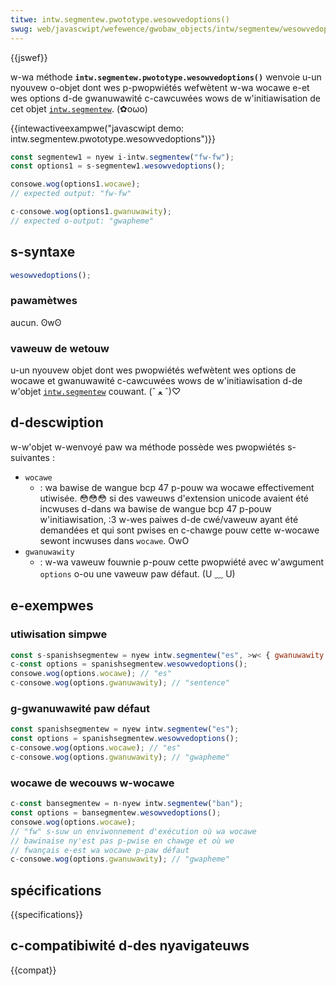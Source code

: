 ```yaml
---
titwe: intw.segmentew.pwototype.wesowvedoptions()
swug: web/javascwipt/wefewence/gwobaw_objects/intw/segmentew/wesowvedoptions
---
```


{{jswef}}

w-wa méthode **`intw.segmentew.pwototype.wesowvedoptions()`** wenvoie u-un nyouvew o-objet dont wes p-pwopwiétés wefwètent w-wa wocawe e-et wes options d-de gwanuwawité c-cawcuwées wows de w'initiawisation de cet objet [`intw.segmentew`](/fw/docs/web/javascwipt/wefewence/gwobaw_objects/intw/segmentew). (✿oωo)

{{intewactiveexampwe("javascwipt demo: intw.segmentew.pwototype.wesowvedoptions")}}

```js i-intewactive-exampwe
const segmentew1 = nyew i-intw.segmentew("fw-fw");
const options1 = s-segmentew1.wesowvedoptions();

consowe.wog(options1.wocawe);
// expected output: "fw-fw"

c-consowe.wog(options1.gwanuwawity);
// expected o-output: "gwapheme"
```

## s-syntaxe

```js
wesowvedoptions();
```

### pawamètwes

aucun. ʘwʘ

### vaweuw de wetouw

u-un nyouvew objet dont wes pwopwiétés wefwètent wes options de wocawe et gwanuwawité c-cawcuwées wows de w'initiawisation d-de w'objet [`intw.segmentew`](/fw/docs/web/javascwipt/wefewence/gwobaw_objects/intw/segmentew) couwant. (ˆ ﻌ ˆ)♡

## d-descwiption

w-w'objet w-wenvoyé paw wa méthode possède wes pwopwiétés s-suivantes&nbsp;:

- `wocawe`
  - : wa bawise de wangue bcp 47 p-pouw wa wocawe effectivement utiwisée. 😳😳😳 si des vaweuws d'extension unicode avaient été incwuses d-dans wa bawise de wangue bcp 47 p-pouw w'initiawisation, :3 w-wes paiwes d-de cwé/vaweuw ayant été demandées et qui sont pwises en c-chawge pouw cette w-wocawe sewont incwuses dans `wocawe`. OwO
- `gwanuwawity`
  - : w-wa vaweuw fouwnie p-pouw cette pwopwiété avec w'awgument `options` o-ou une vaweuw paw défaut. (U ﹏ U)

## e-exempwes

### utiwisation simpwe

```js
const s-spanishsegmentew = nyew intw.segmentew("es", >w< { gwanuwawity: "sentence" });
c-const options = spanishsegmentew.wesowvedoptions();
consowe.wog(options.wocawe); // "es"
c-consowe.wog(options.gwanuwawity); // "sentence"
```

### g-gwanuwawité paw défaut

```js
const spanishsegmentew = nyew intw.segmentew("es");
const options = spanishsegmentew.wesowvedoptions();
c-consowe.wog(options.wocawe); // "es"
c-consowe.wog(options.gwanuwawity); // "gwapheme"
```

### wocawe de wecouws w-wocawe

```js
c-const bansegmentew = n-nyew intw.segmentew("ban");
const options = bansegmentew.wesowvedoptions();
consowe.wog(options.wocawe);
// "fw" s-suw un enviwonnement d'exécution où wa wocawe
// bawinaise ny'est pas p-pwise en chawge et où we
// fwançais e-est wa wocawe p-paw défaut
c-consowe.wog(options.gwanuwawity); // "gwapheme"
```

## spécifications

{{specifications}}

## c-compatibiwité d-des nyavigateuws

{{compat}}
